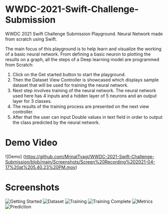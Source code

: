 # WWDC-2021-Swift-Challenge-Submission
WWDC 2021 Swift Challenge Submission Playground. Neural Network made from scratch using Swift.

The main focus of this playground is to help learn and visualize the working of a basic neural network. From defining a basic neuron to plotting the results on a graph, all the steps of a Deep learning model are programmed from Scratch: 
1. Click on the Get started button to start the playground. 
2. Then the Dataset View Controller is showcased which displays sample dataset that will be used for training the neural network. 
3. Next step involves training of the neural network. The neural network used here has 4 inputs and a hidden layer of 5 neurons and an output layer for 3 classes. 
4. The results of the training process are presented on the next view controller.
5. After that the user can input Double values in text field in order to output the class predicted by the neural network. 

# Demo Video
![Demo] (https://github.com/MrinalTyagi/WWDC-2021-Swift-Challenge-Submission/blob/main/Screenshots/Screen%20Recording%202021-04-17%20at%205.40.23%20PM.mov)

# Screenshots
![Getting Started](https://github.com/MrinalTyagi/WWDC-2021-Swift-Challenge-Submission/blob/main/Screenshots/Screenshot%202021-04-17%20at%206.47.40%20PM.png)
![Dataset](https://github.com/MrinalTyagi/WWDC-2021-Swift-Challenge-Submission/blob/main/Screenshots/Screenshot%202021-04-17%20at%206.47.52%20PM.png)
![Training](https://github.com/MrinalTyagi/WWDC-2021-Swift-Challenge-Submission/blob/main/Screenshots/Screenshot%202021-04-17%20at%206.48.07%20PM.png)
![Training Complete](https://github.com/MrinalTyagi/WWDC-2021-Swift-Challenge-Submission/blob/main/Screenshots/Screenshot%202021-04-17%20at%206.48.22%20PM.png)
![Metrics](https://github.com/MrinalTyagi/WWDC-2021-Swift-Challenge-Submission/blob/main/Screenshots/Screenshot%202021-04-17%20at%206.49.57%20PM.png)
![Prediction](https://github.com/MrinalTyagi/WWDC-2021-Swift-Challenge-Submission/blob/main/Screenshots/Screenshot%202021-04-17%20at%206.50.18%20PM.png)
